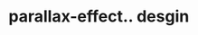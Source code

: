 # parallax-effect.. desgin                                                                            
